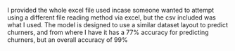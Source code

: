 I provided the whole excel file used incase someone wanted to attempt using a different file reading method via excel, but the csv included was what I used. 
The model is designed to use a similar dataset layout to predict churners, and from where I have it has a 77% accuracy for predicting churners, but an overall accuracy of 99%
